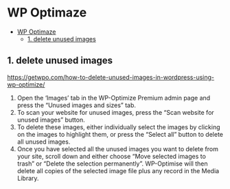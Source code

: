 # WP Optimaze

<!-- TOC -->

- [WP Optimaze](#wp-optimaze)
  - [1. delete unused images](#1-delete-unused-images)

<!-- /TOC -->


## 1. delete unused images
https://getwpo.com/how-to-delete-unused-images-in-wordpress-using-wp-optimize/

1. Open the ‘Images’ tab in the WP-Optimize Premium admin page and press the “Unused images and sizes” tab.
2. To scan your website for unused images, press the “Scan website for unused images” button. 
3. To delete these images, either individually select the images by clicking on the images to highlight them, or press the “Select all” button to delete all unused images.
4. Once you have selected all the unused images you want to delete from your site, scroll down and either choose “Move selected images to trash” or “Delete the selection permanently”. WP-Optimise will then delete all copies of the selected image file plus any record in the Media Library.

 